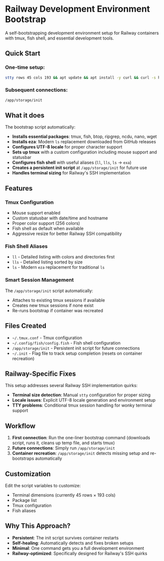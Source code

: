 # Railway Development Environment Bootstrap

A self-bootstrapping development environment setup for Railway containers with tmux, fish shell, and essential development tools.

## Quick Start

### One-time setup:
```bash
stty rows 45 cols 193 && apt update && apt install -y curl && curl -s https://raw.githubusercontent.com/Memphizzz/RailwaySetup/refs/heads/main/railway-setup.sh -o /tmp/setup.sh && bash /tmp/setup.sh && rm /tmp/setup.sh && /app/storage/init
```

### Subsequent connections:
```bash
/app/storage/init
```

## What it does

The bootstrap script automatically:

- **Installs essential packages**: tmux, fish, btop, ripgrep, ncdu, nano, wget
- **Installs eza**: Modern `ls` replacement downloaded from GitHub releases
- **Configures UTF-8 locale** for proper character support
- **Sets up tmux** with a custom configuration including mouse support and statusbar
- **Configures fish shell** with useful aliases (`ll`, `lls`, `ls` → `exa`)
- **Creates a persistent init script** at `/app/storage/init` for future use
- **Handles terminal sizing** for Railway's SSH implementation

## Features

### Tmux Configuration
- Mouse support enabled
- Custom statusbar with date/time and hostname
- Proper color support (256 colors)
- Fish shell as default when available
- Aggressive resize for better Railway SSH compatibility

### Fish Shell Aliases
- `ll` - Detailed listing with colors and directories first
- `lls` - Detailed listing sorted by size
- `ls` - Modern `eza` replacement for traditional `ls`

### Smart Session Management
The `/app/storage/init` script automatically:
- Attaches to existing tmux sessions if available
- Creates new tmux sessions if none exist
- Re-runs bootstrap if container was recreated

## Files Created

- `~/.tmux.conf` - Tmux configuration
- `~/.config/fish/config.fish` - Fish shell configuration  
- `/app/storage/init` - Persistent init script for future connections
- `~/.init` - Flag file to track setup completion (resets on container recreation)

## Railway-Specific Fixes

This setup addresses several Railway SSH implementation quirks:

- **Terminal size detection**: Manual `stty` configuration for proper sizing
- **Locale issues**: Explicit UTF-8 locale generation and environment setup
- **TTY problems**: Conditional tmux session handling for wonky terminal support

## Workflow

1. **First connection**: Run the one-liner bootstrap command (downloads script, runs it, cleans up temp file, and starts tmux)
2. **Future connections**: Simply run `/app/storage/init`
3. **Container recreation**: `/app/storage/init` detects missing setup and re-bootstraps automatically

## Customization

Edit the script variables to customize:
- Terminal dimensions (currently 45 rows × 193 cols)
- Package list
- Tmux configuration
- Fish aliases

## Why This Approach?

- **Persistent**: The init script survives container restarts
- **Self-healing**: Automatically detects and fixes broken setups
- **Minimal**: One command gets you a full development environment
- **Railway-optimized**: Specifically designed for Railway's SSH quirks